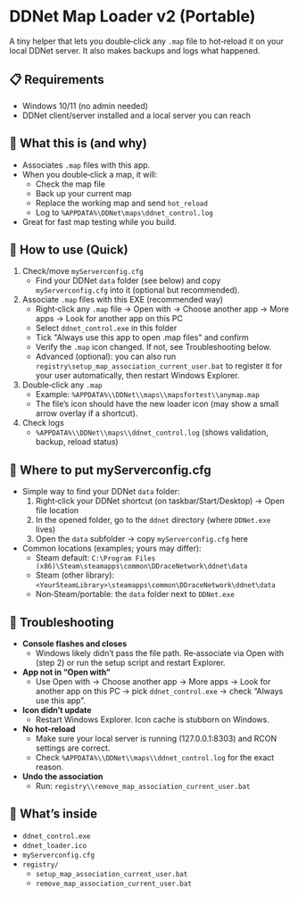 # DDNet Map Loader v2 (Portable)

A tiny helper that lets you double‑click any `.map` file to hot‑reload it on your local DDNet server. It also makes backups and logs what happened.

## 📋 Requirements
- Windows 10/11 (no admin needed)
- DDNet client/server installed and a local server you can reach

## 🤔 What this is (and why)
- Associates `.map` files with this app.
- When you double‑click a map, it will:
  - Check the map file
  - Back up your current map
  - Replace the working map and send `hot_reload`
  - Log to `%APPDATA%\DDNet\maps\ddnet_control.log`
- Great for fast map testing while you build.

## 🚀 How to use (Quick)
1) Check/move `myServerconfig.cfg`
   - Find your DDNet `data` folder (see below) and copy `myServerconfig.cfg` into it (optional but recommended).
2) Associate `.map` files with this EXE (recommended way)
   - Right‑click any `.map` file → Open with → Choose another app → More apps → Look for another app on this PC
   - Select `ddnet_control.exe` in this folder
   - Tick "Always use this app to open .map files" and confirm
   - Verify the `.map` icon changed. If not, see Troubleshooting below.
   - Advanced (optional): you can also run `registry\setup_map_association_current_user.bat` to register it for your user automatically, then restart Windows Explorer.
3) Double‑click any `.map`
   - Example: `%APPDATA%\\DDNet\\maps\\mapsfortest\\anymap.map`
   - The file’s icon should have the new loader icon (may show a small arrow overlay if a shortcut).
4) Check logs
   - `%APPDATA%\\DDNet\\maps\\ddnet_control.log` (shows validation, backup, reload status)

## 📁 Where to put myServerconfig.cfg
- Simple way to find your DDNet `data` folder:
  1) Right‑click your DDNet shortcut (on taskbar/Start/Desktop) → Open file location
  2) In the opened folder, go to the `ddnet` directory (where `DDNet.exe` lives)
  3) Open the `data` subfolder → copy `myServerconfig.cfg` here
- Common locations (examples; yours may differ):
  - Steam default: `C:\Program Files (x86)\Steam\steamapps\common\DDraceNetwork\ddnet\data`
  - Steam (other library): `<YourSteamLibrary>\steamapps\common\DDraceNetwork\ddnet\data`
  - Non‑Steam/portable: the `data` folder next to `DDNet.exe`

## 🧰 Troubleshooting
- __Console flashes and closes__
  - Windows likely didn’t pass the file path. Re‑associate via Open with (step 2) or run the setup script and restart Explorer.
- __App not in “Open with”__
  - Use Open with → Choose another app → More apps → Look for another app on this PC → pick `ddnet_control.exe` → check “Always use this app”.
- __Icon didn’t update__
  - Restart Windows Explorer. Icon cache is stubborn on Windows.
- __No hot‑reload__
  - Make sure your local server is running (127.0.0.1:8303) and RCON settings are correct.
  - Check `%APPDATA%\\DDNet\\maps\\ddnet_control.log` for the exact reason.
- __Undo the association__
  - Run: `registry\\remove_map_association_current_user.bat`

## 📂 What’s inside
- `ddnet_control.exe`
- `ddnet_loader.ico`
- `myServerconfig.cfg`
- `registry/`
  - `setup_map_association_current_user.bat`
  - `remove_map_association_current_user.bat`
